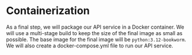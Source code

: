 # Containerization

As a final step, we will package our API service in a Docker container. We will use a multi-stage build to keep the size of the final image as small as possible. The base image for the final image will be `python:3.12-bookworm`. We will also create a docker-compose.yml file to run our API service.

